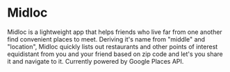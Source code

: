 # Midloc

Midloc is a lightweight app that helps friends who live far from one another find convenient places to meet. 
Deriving it's name from "middle" and "location", Midloc quickly lists out restaurants and other points of interest equidistant from you and your friend based on zip code and let's you share it and navigate to it. 
Currently powered by Google Places API.
